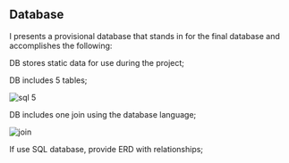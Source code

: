 ## Database
I presents a provisional database that stands in for the final database and accomplishes the following:

DB stores static data for use during the project;

DB includes 5 tables;

![sql 5 ](https://user-images.githubusercontent.com/71739110/111904373-b199e800-8a81-11eb-8297-f5fb6e8683db.png)

DB includes one join using the database language;

![join](https://user-images.githubusercontent.com/71739110/111904501-456bb400-8a82-11eb-8351-b6d2752c66c3.png)


If use SQL database, provide ERD with relationships;
